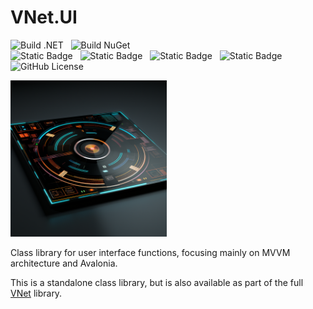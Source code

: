 # VNet.UI

![Build .NET](https://github.com/PrimeEagle/VNet.System/actions/workflows/build-dotnet.yml/badge.svg)&nbsp;&nbsp;&nbsp;![Build NuGet](https://github.com/PrimeEagle/VNet.System/actions/workflows/create-nuget.yml/badge.svg)<br>
![Static Badge](https://img.shields.io/badge/Latest_Build-v1.0.1.14-lightblue)&nbsp;&nbsp;&nbsp;![Static Badge](https://img.shields.io/badge/Latest_Release-v1.0.1-blue)&nbsp;&nbsp;&nbsp;![Static Badge](https://img.shields.io/badge/NuGet_Package-v1.0.1-blue)&nbsp;&nbsp;&nbsp;![Static Badge](https://img.shields.io/badge/.NET-8.0.100-darkblue)<br>
![GitHub License](https://img.shields.io/github/license/PrimeEagle/VNet.UI)

<img src="https://github.com/PrimeEagle/VNet.UI/blob/main/.img/logo.png?raw=true" width="250" />

Class library for user interface functions, focusing mainly on MVVM architecture and Avalonia.

This is a standalone class library, but is also available as part of the full [VNet](https://github.com/PrimeEagle/VNet) library.
